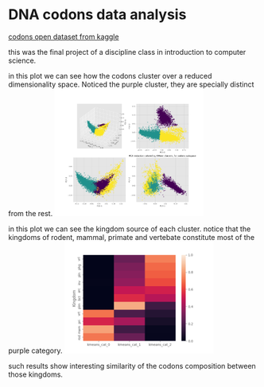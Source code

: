 # DNA codons data analysis

[codons open dataset from kaggle](https://www.kaggle.com/datasets/salikhussaini49/codon-usage)

this was the final project of a discipline class in introduction to computer science.

in this plot we can see how the codons cluster over a reduced dimensionality space. Noticed the purple cluster, they are specially distinct from the rest.
<img src="reports/3d_pca_cluster.png" alt="3D PCA Cluster" width="300"/>

in this plot we can see the kingdom source of each cluster. notice that the kingdoms of rodent, mammal, primate and vertebate constitute most of the purple category.
<img src="reports/kingdom_kmean.png" alt="3D PCA Cluster" width="300"/>

such results show interesting similarity of the codons composition between those kingdoms.
